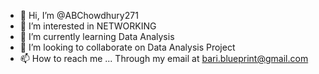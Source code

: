 - 👋 Hi, I’m @ABChowdhury271
- 👀 I’m interested in NETWORKING
- 🌱 I’m currently learning Data Analysis
- 💞️ I’m looking to collaborate on Data Analysis Project
- 📫 How to reach me ... Through my email at bari.blueprint@gmail.com 

<!---
ABChowdhury271/ABChowdhury271 is a ✨ special ✨ repository because its `README.md` (this file) appears on your GitHub profile.
You can click the Preview link to take a look at your changes.
--->
